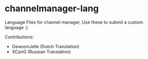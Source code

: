 # channelmanager-lang
Language Files for channel manager, Use these to submit a custom language :)

Contributions:
- GewoonJelle (Dutch Translation)
- XCanG (Russian Translation)
